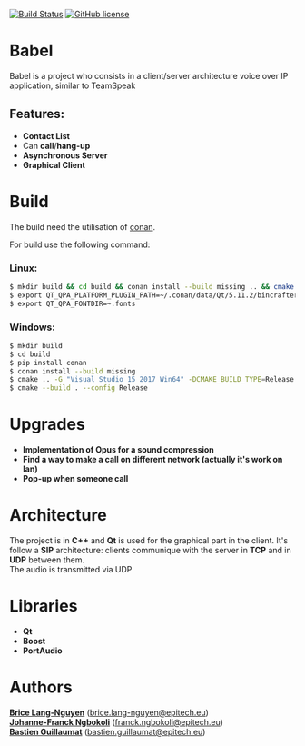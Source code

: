 [![Build Status](https://travis-ci.com/bguillaumat/Babel.svg?token=JnqcJzSL9ygjbcHgxfkQ&branch=master)](https://travis-ci.com/bguillaumat/Babel)
[![GitHub license](https://img.shields.io/badge/license-MIT-blue.svg)](https://raw.githubusercontent.com/bguillaumat/Babel/master/LICENSE)
# Babel
Babel is a project who consists in a client/server architecture voice over IP application, similar to TeamSpeak
## Features:
* **Contact List**
* Can **call**/**hang-up**
* **Asynchronous Server**
* **Graphical Client**

# Build
The build need the utilisation of [conan](https://conan.io/).

For build use the following command: 
### Linux:
```sh
$ mkdir build && cd build && conan install --build missing .. && cmake .. && cmake –build .
$ export QT_QPA_PLATFORM_PLUGIN_PATH=~/.conan/data/Qt/5.11.2/bincrafters/stable/package/<random_package_id>/plugins
$ export QT_QPA_FONTDIR=~.fonts
```
### Windows:
```sh
$ mkdir build
$ cd build
$ pip install conan
$ conan install --build missing
$ cmake .. -G "Visual Studio 15 2017 Win64" -DCMAKE_BUILD_TYPE=Release
$ cmake --build . --config Release
```


# Upgrades
* **Implementation of Opus for a sound compression**
* **Find a way to make a call on different network (actually it's work on lan)**
* **Pop-up when someone call**

# Architecture
The project is in **C++** and **Qt** is used for the graphical part in the client.
It's follow a **SIP** architecture: clients communique with the server in **TCP** and in **UDP** between them.  
The audio is transmitted via UDP

# Libraries
* **Qt**
* **Boost**
* **PortAudio**

# Authors
**[Brice Lang-Nguyen](https://github.com/BriceLN)** (brice.lang-nguyen@epitech.eu)  
**[Johanne-Franck Ngbokoli](https://github.com/Franck242)** (franck.ngbokoli@epitech.eu)  
**[Bastien Guillaumat](https://github.com/bguillaumat)** (bastien.guillaumat@epitech.eu)  
